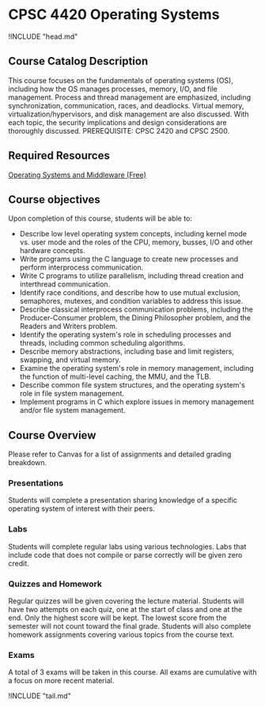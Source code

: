 CPSC 4420 Operating Systems
===========================

!INCLUDE "head.md"

Course Catalog Description
--------------------------

This course focuses on the fundamentals of operating systems (OS), including how the OS manages processes,
memory, I/O, and file management. Process and thread management are emphasized, including synchronization,
communication, races, and deadlocks. Virtual memory, virtualization/hypervisors, and disk management are also
discussed. With each topic, the security implications and design considerations are thoroughly discussed.
PREREQUISITE: CPSC 2420 and CPSC 2500.

Required Resources
------------------

[Operating Systems and Middleware (Free)](https://gustavus.edu/mcs/max/os-book/)

Course objectives
-----------------

Upon completion of this course, students will be able to:

- Describe low level operating system concepts, including kernel mode vs. user mode and the roles of the
CPU, memory, busses, I/O and other hardware concepts.
- Write programs using the C language to create new processes and perform interprocess communication.
- Write C programs to utilize parallelism, including thread creation and interthread communication.
- Identify race conditions, and describe how to use mutual exclusion, semaphores, mutexes, and condition
variables to address this issue.
- Describe classical interprocess communication problems, including the Producer-Consumer problem, the
Dining Philosopher problem, and the Readers and Writers problem.
- Identify the operating system's role in scheduling processes and threads, including common scheduling
algorithms.
- Describe memory abstractions, including base and limit registers, swapping, and virtual memory.
- Examine the operating system's role in memory management, including the function of multi-level caching,
the MMU, and the TLB.
- Describe common file system structures, and the operating system's role in file system management.
- Implement programs in C which explore issues in memory management and/or file system management.

Course Overview
---------------

Please refer to Canvas for a list of assignments and detailed grading breakdown.

### Presentations

Students will complete a  presentation sharing knowledge of a specific operating system of interest with their peers.

### Labs

Students will complete regular labs using various technologies. Labs that include code that does not compile or parse correctly will be given zero credit.

### Quizzes and Homework

Regular quizzes will be given covering the lecture material. Students will have two attempts on each quiz, one at the start of class and one at the end. Only the highest score will be kept. The lowest score from the semester will not count toward the final grade. Students will also complete homework assignments covering various topics from the course text.

### Exams

A total of 3 exams will be taken in this course. All exams are cumulative with a focus on more recent material.

!INCLUDE "tail.md"
